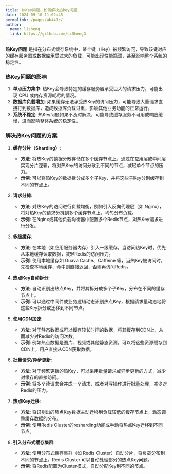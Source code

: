 ```yaml
---
title: 热Key问题，如何解决热key问题
date: 2024-09-10 11:02:45
permalink: /pages/ab441c/
author: 
  name: lisheng
  link: https://github.com/LiShengG
---
```

**热Key问题** 是指在分布式缓存系统中，某个键（Key）被频繁访问，导致该键对应的缓存服务器或数据库承受过大的负载，可能出现性能瓶颈，甚至影响整个系统的稳定性。

### **热Key问题的影响**
1. **单点压力集中**: 热Key会导致特定的缓存服务器承受巨大的请求压力，可能出现 CPU 或内存资源耗尽的情况。
2. **数据库负载增加**: 如果缓存无法承受热Key的访问压力，可能导致大量请求直接打到数据库，造成数据库负载过重，影响其他业务功能的正常运行。
3. **系统不稳定**: 热Key问题如果不及时解决，可能导致缓存服务不可用或响应缓慢，进而影响整体系统的稳定性。

### **解决热Key问题的方案**

1. **缓存分片（Sharding）**:
   - **方法**: 将热Key的数据分散存储在多个缓存节点上，通过在应用层或中间层实现分片逻辑，将对热Key的访问分散到不同的节点，减轻单个节点的压力。
   - **示例**: 可以将热Key的数据拆分成多个子Key，并将这些子Key分别缓存到不同的节点上。

2. **请求分摊**:
   - **方法**: 对热Key的访问进行负载均衡，例如引入反向代理层（如 Nginx），将对热Key的请求分摊到多个缓存节点上，均匀分布负载。
   - **示例**: 在Nginx或其他负载均衡器中配置多个Redis节点，对热Key请求进行分发。

3. **多级缓存**:
   - **方法**: 在本地（如应用服务器内存）引入一级缓存，当访问热Key时，优先从本地缓存读取数据，减轻Redis的访问压力。
   - **示例**: 使用本地缓存如 Guava Cache、Caffeine 等，当热Key被访问时，先检查本地缓存，命中则直接返回，否则再访问Redis。

4. **热点Key自动拆分**:
   - **方法**: 自动识别出热点Key，并将其拆分成多个子Key，分布在不同的缓存节点上。
   - **示例**: 可以通过中间件或业务逻辑动态识别热点Key，根据请求量动态地将这些Key拆分或迁移到不同节点。

5. **使用CDN加速**:
   - **方法**: 对于静态数据或可以缓存较长时间的数据，将其缓存到CDN上，从而减少对Redis的访问次数。
   - **示例**: 例如热点数据是图片、视频或其他静态资源，可以将这些资源缓存到CDN上，用户直接从CDN获取数据。

6. **批量请求/异步更新**:
   - **方法**: 对于频繁更新的热Key，可以采用批量请求或异步更新的方式，减少对缓存的直接访问。
   - **示例**: 将多个读请求合并成一个请求，或者对写操作进行批量处理，减少对Redis的压力。

7. **热点Key迁移**:
   - **方法**: 将识别出的热点Key数据主动迁移到负载较低的缓存节点上，动态调整缓存数据的分布。
   - **示例**: 使用Redis Cluster的resharding功能或手动将热点Key迁移到不同节点。

8. **引入分布式缓存集群**:
   - **方法**: 使用分布式缓存集群（如 Redis Cluster）自动分片，将负载分布到不同的节点上。Redis Cluster 可以自动处理部分的热点Key问题。
   - **示例**: 将Redis配置为Cluster模式，自动分配Key到不同的节点。

